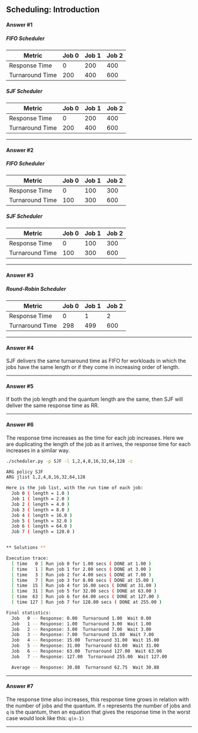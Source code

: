 ## Scheduling: Introduction

#### Answer #1
##### FIFO Scheduler
| Metric           | Job 0 | Job 1 | Job 2 |
| ---------------- | ----- | ----- | ----- |
| Response Time    | 0     | 200   | 400   |
| Turnaround Time  | 200   | 400   | 600   |

##### SJF Scheduler
| Metric           | Job 0 | Job 1 | Job 2 |
| ---------------- | ----- | ----- | ----- |
| Response Time    | 0     | 200   | 400   |
| Turnaround Time  | 200   | 400   | 600   |

***

#### Answer #2
##### FIFO Scheduler
| Metric           | Job 0 | Job 1 | Job 2 |
| ---------------- | ----- | ----- | ----- |
| Response Time    | 0     | 100   | 300   |
| Turnaround Time  | 100   | 300   | 600   |

##### SJF Scheduler
| Metric           | Job 0 | Job 1 | Job 2 |
| ---------------- | ----- | ----- | ----- |
| Response Time    | 0     | 100   | 300   |
| Turnaround Time  | 100   | 300   | 600   |
***

#### Answer #3
##### Round-Robin Scheduler
| Metric           | Job 0 | Job 1 | Job 2 |
| ---------------- | ----- | ----- | ----- |
| Response Time    | 0     | 1     | 2     |
| Turnaround Time  | 298   | 499   | 600   |
***

#### Answer #4
SJF delivers the same turnaround time as FIFO for workloads in which the jobs have the same length or if they come in increasing order of length.
***

#### Answer #5
If both the job length and the quantum length are the same, then SJF will deliver the same response time as RR.
***

#### Answer #6
The response time increases as the time for each job increases. Here we are duplicating the length of the job as it arrives, the response time for each increases in a similar way.
```bash
./scheduler.py -p SJF -l 1,2,4,8,16,32,64,128 -c

ARG policy SJF
ARG jlist 1,2,4,8,16,32,64,128

Here is the job list, with the run time of each job: 
  Job 0 ( length = 1.0 )
  Job 1 ( length = 2.0 )
  Job 2 ( length = 4.0 )
  Job 3 ( length = 8.0 )
  Job 4 ( length = 16.0 )
  Job 5 ( length = 32.0 )
  Job 6 ( length = 64.0 )
  Job 7 ( length = 128.0 )


** Solutions **

Execution trace:
  [ time   0 ] Run job 0 for 1.00 secs ( DONE at 1.00 )
  [ time   1 ] Run job 1 for 2.00 secs ( DONE at 3.00 )
  [ time   3 ] Run job 2 for 4.00 secs ( DONE at 7.00 )
  [ time   7 ] Run job 3 for 8.00 secs ( DONE at 15.00 )
  [ time  15 ] Run job 4 for 16.00 secs ( DONE at 31.00 )
  [ time  31 ] Run job 5 for 32.00 secs ( DONE at 63.00 )
  [ time  63 ] Run job 6 for 64.00 secs ( DONE at 127.00 )
  [ time 127 ] Run job 7 for 128.00 secs ( DONE at 255.00 )

Final statistics:
  Job   0 -- Response: 0.00  Turnaround 1.00  Wait 0.00
  Job   1 -- Response: 1.00  Turnaround 3.00  Wait 1.00
  Job   2 -- Response: 3.00  Turnaround 7.00  Wait 3.00
  Job   3 -- Response: 7.00  Turnaround 15.00  Wait 7.00
  Job   4 -- Response: 15.00  Turnaround 31.00  Wait 15.00
  Job   5 -- Response: 31.00  Turnaround 63.00  Wait 31.00
  Job   6 -- Response: 63.00  Turnaround 127.00  Wait 63.00
  Job   7 -- Response: 127.00  Turnaround 255.00  Wait 127.00

  Average -- Response: 30.88  Turnaround 62.75  Wait 30.88
```
***

#### Answer #7
The response time also increases, this response time grows in relation with the number of jobs and the quantum. If `n` represents the number of jobs and `q` is the quantum, then an equation that gives the response time in the worst case would look like this: `q(n-1)`
***
